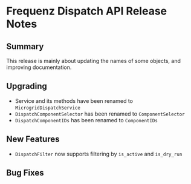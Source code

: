 # Frequenz Dispatch API Release Notes

## Summary

This release is mainly about updating the names of some objects, and improving documentation.

## Upgrading

- Service and its methods have been renamed to `MicrogridDispatchService`
- `DispatchComponentSelector` has been renamed to `ComponentSelector`
- `DispatchComponentIDs` has been renamed to `ComponentIDs`

## New Features

- `DispatchFilter` now supports filtering by `is_active` and `is_dry_run`

## Bug Fixes

<!-- Here goes notable bug fixes that are worth a special mention or explanation -->
